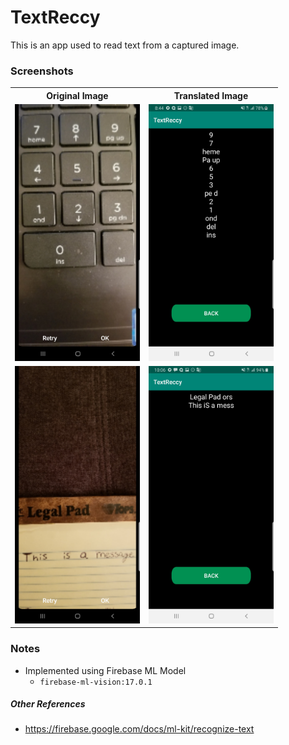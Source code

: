 # TextReccy
This is an app used to read text from a captured image.


### Screenshots
<table>
 <tr>
  <th>Original Image</th>
  <th>Translated Image</th>
 </tr>
 <tr>
  <td><img src="screenshots/Screenshot_20191125-204444_Camera.jpg" alt="drawing" width="200"/></td>
  <td><img src="screenshots/Screenshot_20191125-204452_TextReccy.jpg" alt="drawing" width="200"/></td>
 </tr>
 <tr>
  <td><img src="screenshots/Screenshot_20191125-220644_Camera.jpg" alt="drawing" width="200"/></td>
  <td><img src="screenshots/Screenshot_20191125-220659_TextReccy.jpg" alt="drawing" width="200"/></td>
 </tr>
</table>


### Notes
 - Implemented using Firebase ML Model
   - `firebase-ml-vision:17.0.1`
 
##### Other References
 - https://firebase.google.com/docs/ml-kit/recognize-text
